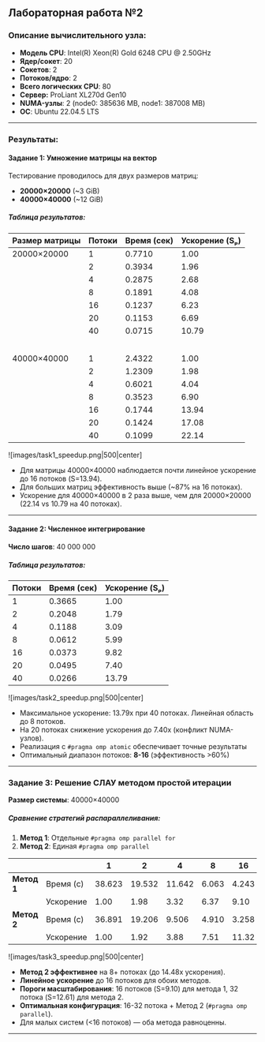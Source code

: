 ## Лабораторная работа №2

### Описание вычислительного узла:

- **Модель CPU**: Intel(R) Xeon(R) Gold 6248 CPU @ 2.50GHz  
- **Ядер/сокет**: 20  
- **Сокетов**: 2  
- **Потоков/ядро**: 2  
- **Всего логических CPU**: 80  
- **Сервер:** ProLiant XL270d Gen10
- **NUMA-узлы**: 2 (node0: 385636 MB, node1: 387008 MB)  
- **ОС**: Ubuntu 22.04.5 LTS  

---
### Результаты:  

#### Задание 1: Умножение матрицы на вектор 

Тестирование проводилось для двух размеров матриц:  
- **20000×20000** (~3 GiB)  
- **40000×40000** (~12 GiB)  
##### Таблица результатов:  

| Размер матрицы | Потоки | Время (сек) | Ускорение (Sₚ) |
|----------------|--------|------------|---------------|
| 20000×20000    | 1      | 0.7710     | 1.00          |
|                | 2      | 0.3934     | 1.96          |
|                | 4      | 0.2875     | 2.68          |
|                | 8      | 0.1891     | 4.08          |
|                | 16     | 0.1237     | 6.23          |
|                | 20     | 0.1153     | 6.69          |
|                | 40     | 0.0715     | 10.79         |
|ㅤ|ㅤ|ㅤ|ㅤ|
| 40000×40000    | 1      | 2.4322     | 1.00          |
|                | 2      | 1.2309     | 1.98          |
|                | 4      | 0.6021     | 4.04          |
|                | 8      | 0.3523     | 6.90          |
|                | 16     | 0.1744     | 13.94         |
|                | 20     | 0.1424     | 17.08         |
|                | 40     | 0.1099     | 22.14         |

![images/task1_speedup.png|500|center]

- Для матрицы 40000×40000 наблюдается почти линейное ускорение до 16 потоков (S=13.94).
- Для больших матриц эффективность выше (~87% на 16 потоках).
- Ускорение для 40000×40000 в 2 раза выше, чем для 20000×20000 (22.14 vs 10.79 на 40 потоках).
---
#### Задание 2: Численное интегрирование  

**Число шагов**: 40 000 000  
##### Таблица результатов:

| Потоки | Время (сек) | Ускорение (Sₚ) |
| ------ | ----------- | -------------- |
| 1      | 0.3665      | 1.00           |
| 2      | 0.2048      | 1.79           |
| 4      | 0.1188      | 3.09           |
| 8      | 0.0612      | 5.99           |
| 16     | 0.0373      | 9.82           |
| 20     | 0.0495      | 7.40           |
| 40     | 0.0266      | 13.79          |

![images/task2_speedup.png|500|center]

- Максимальное ускорение: 13.79x при 40 потоках. Линейная область до 8 потоков.
- На 20 потоках снижение ускорения до 7.40x (конфликт NUMA-узлов).
- Реализация с `#pragma omp atomic` обеспечивает точные результаты
- Оптимальный диапазон потоков: **8-16** (эффективность >60%)
---
### Задание 3: Решение СЛАУ методом простой итерации  

**Размер системы**: 40000×40000  
##### Сравнение стратегий распараллеливания:  
1. **Метод 1**: Отдельные `#pragma omp parallel for`  
2. **Метод 2**: Единая `#pragma omp parallel`  

|             |           | 1      | 2      | 4      | 8     | 16    | 32    | 40    |
| ----------- | --------- | ------ | ------ | ------ | ----- | ----- | ----- | ----- |
| **Метод 1** | Время (с) | 38.623 | 19.532 | 11.642 | 6.063 | 4.243 | 3.410 | 3.089 |
|             | Ускорение | 1.00   | 1.98   | 3.32   | 6.37  | 9.10  | 11.33 | 12.50 |
| **Метод 2** | Время (с) | 36.891 | 19.206 | 9.506  | 4.910 | 3.258 | 2.925 | 2.547 |
|             | Ускорение | 1.00   | 1.92   | 3.88   | 7.51  | 11.32 | 12.61 | 14.48 |

![images/task3_speedup.png|500|center]

- **Метод 2 эффективнее** на 8+ потоках (до 14.48x ускорения).
- **Линейное ускорение** до 16 потоков для обоих методов.
- **Пороги масштабирования**: 16 потоков (S=9.10) для метода 1, 32 потока (S=12.61) для метода 2.
- **Оптимальная конфигурация**: 16-32 потока + Метод 2 (`#pragma omp parallel`).
- Для малых систем (<16 потоков) — оба метода равноценны.
---